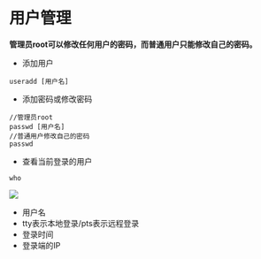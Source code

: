# 用户管理
**管理员root可以修改任何用户的密码，而普通用户只能修改自己的密码。**
- 添加用户
```
useradd [用户名]
```

- 添加密码或修改密码
```
//管理员root
passwd [用户名]
//普通用户修改自己的密码
passwd
```
 
- 查看当前登录的用户
```
who
```
![](http://i.imgur.com/Lm1YbxV.png)  <br/>

 - 用户名 
 - tty表示本地登录/pts表示远程登录 
 - 登录时间 
 - 登录端的IP
